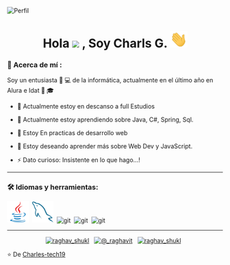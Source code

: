 ![Perfil](https://user-images.githubusercontent.com/74631878/232255860-9f98b25e-53f6-474f-b633-8ac654616520.png)



<h1 align="Center"> Hola <img src="https://media.giphy.com/media/WUlplcMpOCEmTGBtBW/giphy.gif" width="40px"> , Soy Charls G. <img src="https://raw.githubusercontent.com/ABSphreak/ABSphreak/master/gifs/Hi.gif" width="40px" /> </h1>

### 👨 Acerca de mí :

Soy un entusiasta 👨 💻 de la informática, actualmente en el último año en Alura e Idat 👨 🎓

- 🔭 Actualmente estoy en descanso a full Estudios
- 🌱 Actualmente estoy aprendiendo sobre Java, C#, Spring, Sql.
- 👯 Estoy En practicas de desarrollo web
- 🤔 Estoy deseando aprender más sobre Web Dev y JavaScript. 


- ⚡ Dato curioso: Insistente en lo que hago...!
<hr>

### 🛠️ Idiomas y herramientas:
<div>
  <img src="https://github.com/devicons/devicon/blob/master/icons/java/java-original.svg" title="Java" alt="Java" width="50" height="50width="50" height="50""/>&nbsp;
  <img src="https://github.com/devicons/devicon/blob/1119b9f84c0290e0f0b38982099a2bd027a48bf1/icons/mysql/mysql-plain.svg" title="Mysql" alt="git" width="50" 
  height="50"/>&nbsp;
  <img src="https://cdn.svgporn.com/logos/html-5.svg" title="Html 5" alt="git" width="50" height="50"/>&nbsp;
  <img src="https://cdn.svgporn.com/logos/css-3.svg" title="Css 3" alt="git" width="50" height="50"/>&nbsp;
  <img src="https://cdn.svgporn.com/logos/visual-studio-code.svg" title="Codigo Visual" alt="git" width="50" height="50"/>&nbsp;
</div>

<hr>

<p align="center">
<a href="https://www.linkedin.com/in/charles-guerrero-huayhuas-543b4b23b/" target="_blank"><img align="center" src="https://cdn.jsdelivr.net/npm/simple-icons@3.1.0/icons/linkedin.svg" alt="raghav_shukl" height="25" width="25" /></a>&nbsp;&nbsp;
<a href="https://twitter.com/Charls_Guerrero" target="_blank"><img align="center" src="https://cdn.jsdelivr.net/npm/simple-icons@3.0.1/icons/twitter.svg" alt="@_raghavit" height="25" width="25" /></a>&nbsp;&nbsp;
<a href="https://www.instagram.com/guerrero.huayhuas/" target="_blank"><img align="center" src="https://cdn.jsdelivr.net/npm/simple-icons@3.0.1/icons/instagram.svg" alt="raghav_shukl" height="25" width="25" /></a>&nbsp;&nbsp;
</p>


⭐️ De [Charles-tech19](https://github.com/Charles-tech19)
